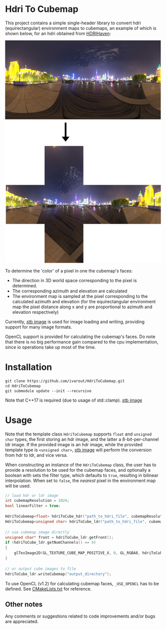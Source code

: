 # Hdri To Cubemap 
This project contains a simple single-header library to convert hdri (equirectangular) environment maps to cubemaps, an example of which is shown below, for an hdri obtained from [HDRIHaven](https://hdrihaven.com/):

![GitHub Logo](images/cubemap.png)

To determine the 'color' of a pixel in one the cubemap's faces:
- The direction in 3D world space corresponding to the pixel is determined.
- The corresponding azimuth and elevation are calculated
- The environment map is sampled at the pixel corresponding to the calculated azimuth and elevation (for the equirectangular environment map the pixel distance along x and y are proportional to azimuth and elevation respectively)

Currently, [stb image](<https://github.com/nothings/stb>) is used for image loading and writing, providing support for many image formats. 

OpenCL support is provided for calculating the cubemap's faces. Do note that there is no big performance gain compared to the cpu implementation, since io operations take up most of the time.

# Installation
```
git clone https://github.com/ivarout/HdriToCubemap.git
cd HdriToCubemap
git submodule update --init --recursive
```

Note that C++17 is required (due to usage of std::clamp). [stb image](<https://github.com/nothings/stb>)

# Usage
Note that the template class `HdriToCubemap` supports `float` and `unsigned char` types, the first storing an hdr image, and the latter a 8-bit-per-channel ldr image. If the provided image is an hdr image, while the provided template type is `<unsigned char>`, [stb image](<https://github.com/nothings/stb>) will perform the conversion from hdr to ldr, and vice versa.

When constructing an instance of the `HdriToCubemap` class, the user has to provide a resolution to be used for the cubemap faces, and optionally a boolean with sets the filter type, which defaults to `true`, resulting in bilinear interpolation. When set to `false`, the *nearest* pixel in the environment map will be used.

```c++
// load hdr or ldr image
int cubemapResolution = 1024;
bool linearFilter = true; 

HdriToCubemap<float> hdriToCube_hdr("path_to_hdri_file", cubemapResolution, linearFilter);
HdriToCubemap<unsigned char> hdriToCube_ldr("path_to_hdri_file", cubemapResolution, linearFilter);

// use cubemap image directly
unsigned char* front = hdriToCube_ldr.getFront();
if (hdriToCube_ldr.getNumChannels() == 4)
{
    glTexImage2D(GL_TEXTURE_CUBE_MAP_POSITIVE_X, 0, GL_RGBA8, hdriToCube.getCubemapResolution(), hdriToCube.getCubemapResolution(), 0, GL_RGBA, GL_UNSIGNED_BYTE, front);
}

// or output cube images to file
hdriToCube_ldr.writeCubemap("output_directory");
```

To use OpenCL (v1.2) for calculating cubemap faces, `_USE_OPENCL` has to be defined. See [CMakeLists.txt](CMakeLists.txt) for reference. 

## Other notes 

Any comments or suggestions related to code improvements and/or bugs are appreciated.
